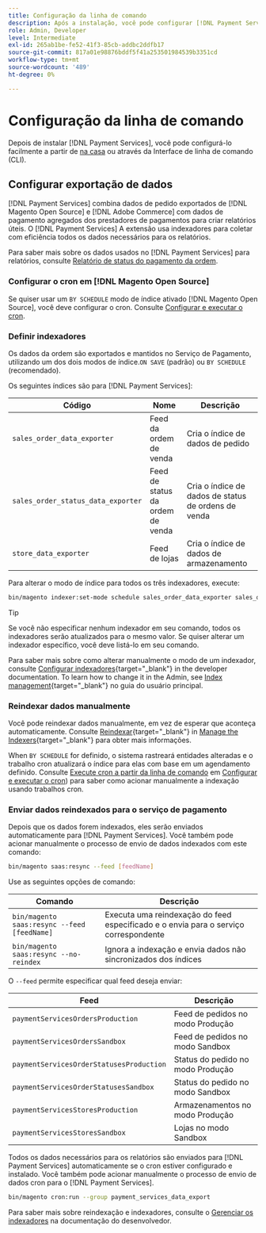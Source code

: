 ```yaml
---
title: Configuração da linha de comando
description: Após a instalação, você pode configurar [!DNL Payment Services] usando a Interface de linha de comando (CLI).
role: Admin, Developer
level: Intermediate
exl-id: 265ab1be-fe52-41f3-85cb-addbc2ddfb17
source-git-commit: 817a01e98876bddf5f41a253501984539b3351cd
workflow-type: tm+mt
source-wordcount: '489'
ht-degree: 0%

---
```


# Configuração da linha de comando

Depois de instalar [!DNL Payment Services], você pode configurá-lo facilmente a partir de [na casa](payments-home.md) ou através da Interface de linha de comando (CLI).

## Configurar exportação de dados

[!DNL Payment Services] combina dados de pedido exportados de [!DNL Magento Open Source] e [!DNL Adobe Commerce] com dados de pagamento agregados dos prestadores de pagamentos para criar relatórios úteis. O [!DNL Payment Services] A extensão usa indexadores para coletar com eficiência todos os dados necessários para os relatórios.

Para saber mais sobre os dados usados no [!DNL Payment Services] para relatórios, consulte [Relatório de status do pagamento da ordem](order-payment-status.md#data-used-in-the-report).

### Configurar o cron em [!DNL Magento Open Source]

Se quiser usar um `BY SCHEDULE` modo de índice ativado [!DNL Magento Open Source], você deve configurar o cron. Consulte [Configurar e executar o cron](https://devdocs.magento.com/guides/v2.4/config-guide/cli/config-cli-subcommands-cron.html).

### Definir indexadores

Os dados da ordem são exportados e mantidos no Serviço de Pagamento, utilizando um dos dois modos de índice.`ON SAVE` (padrão) ou `BY SCHEDULE` (recomendado).

Os seguintes índices são para [!DNL Payment Services]:

| Código | Nome | Descrição |
|    ---    |  ---  |  ---  |
| `sales_order_data_exporter` | Feed da ordem de venda | Cria o índice de dados de pedido |
| `sales_order_status_data_exporter` | Feed de status da ordem de venda | Cria o índice de dados de status de ordens de venda |
| `store_data_exporter` | Feed de lojas | Cria o índice de dados de armazenamento |

Para alterar o modo de índice para todos os três indexadores, execute:

```bash
bin/magento indexer:set-mode schedule sales_order_data_exporter sales_order_status_data_exporter store_data_exporter
```

>[!TIP]
>
>Se você não especificar nenhum indexador em seu comando, todos os indexadores serão atualizados para o mesmo valor. Se quiser alterar um indexador específico, você deve listá-lo em seu comando.

Para saber mais sobre como alterar manualmente o modo de um indexador, consulte [Configurar indexadores](https://devdocs.magento.com/guides/v2.4/config-guide/cli/config-cli-subcommands-index.html#configure-indexers){target="_blank"} in the developer documentation. To learn how to change it in the Admin, see [Index management](https://docs.magento.com/user-guide/system/index-management.html#change-the-index-mode){target="_blank"} no guia do usuário principal.

### Reindexar dados manualmente

Você pode reindexar dados manualmente, em vez de esperar que aconteça automaticamente. Consulte [Reindexar](https://devdocs.magento.com/guides/v2.4/config-guide/cli/config-cli-subcommands-index.html#reindex){target="_blank"} in [Manage the Indexers](https://devdocs.magento.com/guides/v2.4/config-guide/cli/config-cli-subcommands-index.html){target="_blank"} para obter mais informações.

When `BY SCHEDULE` for definido, o sistema rastreará entidades alteradas e o trabalho cron atualizará o índice para elas com base em um agendamento definido. Consulte [Execute cron a partir da linha de comando](https://devdocs.magento.com/guides/v2.4/config-guide/cli/config-cli-subcommands-cron.html#config-cli-cron-group-run) em [Configurar e executar o cron](https://devdocs.magento.com/guides/v2.4/config-guide/cli/config-cli-subcommands-cron.html)) para saber como acionar manualmente a indexação usando trabalhos cron.

### Enviar dados reindexados para o serviço de pagamento

Depois que os dados forem indexados, eles serão enviados automaticamente para [!DNL Payment Services]. Você também pode acionar manualmente o processo de envio de dados indexados com este comando:

```bash
bin/magento saas:resync --feed [feedName]
```

Use as seguintes opções de comando:

| Comando | Descrição |
|  ---  |  ---  |
| `bin/magento saas:resync --feed [feedName]` | Executa uma reindexação do feed especificado e o envia para o serviço correspondente |
| `bin/magento saas:resync --no-reindex` | Ignora a indexação e envia dados não sincronizados dos índices |

O `--feed` permite especificar qual feed deseja enviar:

| Feed | Descrição |
|  ---  |  ---  |
| `paymentServicesOrdersProduction` | Feed de pedidos no modo Produção |
| `paymentServicesOrdersSandbox` | Feed de pedidos no modo Sandbox |
| `paymentServicesOrderStatusesProduction` | Status do pedido no modo Produção |
| `paymentServicesOrderStatusesSandbox` | Status do pedido no modo Sandbox |
| `paymentServicesStoresProduction` | Armazenamentos no modo Produção |
| `paymentServicesStoresSandbox` | Lojas no modo Sandbox |

Todos os dados necessários para os relatórios são enviados para [!DNL Payment Services] automaticamente se o cron estiver configurado e instalado. Você também pode acionar manualmente o processo de envio de dados cron para o [!DNL Payment Services].

```bash
bin/magento cron:run --group payment_services_data_export
```

Para saber mais sobre reindexação e indexadores, consulte o [Gerenciar os indexadores](https://devdocs.magento.com/guides/v2.4/config-guide/cli/config-cli-subcommands-index.html) na documentação do desenvolvedor.
